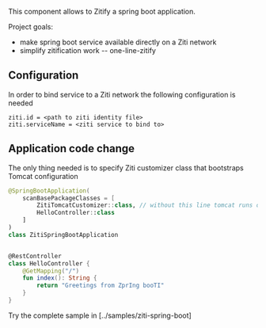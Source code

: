 This component allows to Zitify a spring boot application.

Project goals:
* make spring boot service available directly on a Ziti network
* simplify zitification work -- one-line-zitify


## Configuration
In order to bind service to a Ziti network the following configuration is needed
```properties
ziti.id = <path to ziti identity file>
ziti.serviceName = <ziti service to bind to>
```

## Application code change
The only thing needed is to specify Ziti customizer class that bootstraps Tomcat configuration
```kotlin
@SpringBootApplication(
    scanBasePackageClasses = [
        ZitiTomcatCustomizer::class, // without this line tomcat runs on default(localhost:8080)
        HelloController::class
    ]
)
class ZitiSpringBootApplication


@RestController
class HelloController {
    @GetMapping("/")
    fun index(): String {
        return "Greetings from ZprIng booTI"
    }
}
```

Try the complete sample in [../samples/ziti-spring-boot]
